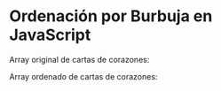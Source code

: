 <!DOCTYPE html>
<html lang="es">
<head>
    <title>Ordenación por Burbuja</title>
</head>
<body>
    <h1>Ordenación por Burbuja en JavaScript</h1>
    <p>Array original de cartas de corazones: <span id="original"></span></p>
    <p>Array ordenado de cartas de corazones: <span id="ordenado"></span></p>
    <script>
        // Función de ordenación por burbuja
        function bubbleSort(arr) {
            let n = arr.length;
            for (let i = 0; i < n - 1; i++) {
                for (let j = 0; j < n - i - 1; j++) {
                    if (arr[j] > arr[j + 1]) {
                        // Intercambiar elementos
                        let temp = arr[j];
                        arr[j] = arr[j + 1];
                        arr[j + 1] = temp;
                    }
                }
            }
            return arr;
        }

        // Array de ejemplo de cartas de corazones (1=As, 11=Jota, 12=Reina, 13=Rey)
        let cartasCorazones = [1, 13, 12, 11, 2, 7, 5, 3, 9, 10, 8, 6, 4];

        // Mostrar el array original de cartas en el documento HTML
        document.getElementById("original").textContent = cartasCorazones.join(", ");

        // Ordenar el array de cartas usando el método de la burbuja
        let cartasOrdenadas = bubbleSort(cartasCorazones);

        // Mostrar el array de cartas ordenado en el documento HTML
        document.getElementById("ordenado").textContent = cartasOrdenadas.join(", ");
    </script>
</body>
</html>
